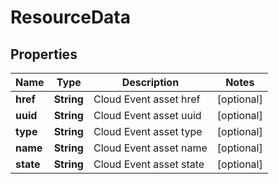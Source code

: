 

# ResourceData


## Properties

| Name | Type | Description | Notes |
|------------ | ------------- | ------------- | -------------|
|**href** | **String** | Cloud Event asset href |  [optional] |
|**uuid** | **String** | Cloud Event asset uuid |  [optional] |
|**type** | **String** | Cloud Event asset type |  [optional] |
|**name** | **String** | Cloud Event asset name |  [optional] |
|**state** | **String** | Cloud Event asset state |  [optional] |



